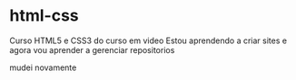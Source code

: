 # html-css
 Curso HTML5 e CSS3 do curso em video
Estou aprendendo a criar sites e agora vou aprender a gerenciar repositorios

mudei novamente